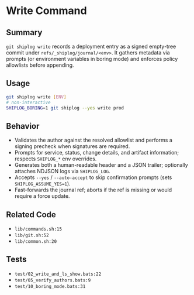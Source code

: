 # Write Command

## Summary
`git shiplog write` records a deployment entry as a signed empty-tree commit under `refs/_shiplog/journal/<env>`. It gathers metadata via prompts (or environment variables in boring mode) and enforces policy allowlists before appending.

## Usage
```bash
git shiplog write [ENV]
# non-interactive
SHIPLOG_BORING=1 git shiplog --yes write prod
```

## Behavior
- Validates the author against the resolved allowlist and performs a signing precheck when signatures are required.
- Prompts for service, status, change details, and artifact information; respects `SHIPLOG_*` env overrides.
- Generates both a human-readable header and a JSON trailer; optionally attaches NDJSON logs via `SHIPLOG_LOG`.
- Accepts `--yes` / `--auto-accept` to skip confirmation prompts (sets `SHIPLOG_ASSUME_YES=1`).
- Fast-forwards the journal ref; aborts if the ref is missing or would require a force update.

## Related Code
- `lib/commands.sh:15`
- `lib/git.sh:52`
- `lib/common.sh:20`

## Tests
- `test/02_write_and_ls_show.bats:22`
- `test/05_verify_authors.bats:9`
- `test/10_boring_mode.bats:31`
